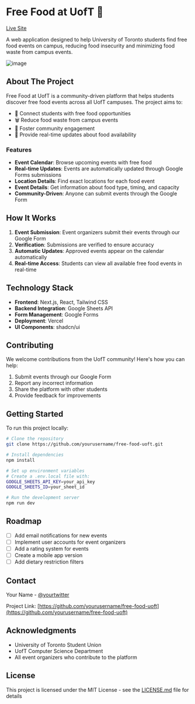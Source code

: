 # Free Food at UofT 🍕

[Live Site](https://freefoodatuoft.vercel.app/)

A web application designed to help University of Toronto students find free food events on campus, reducing food insecurity and minimizing food waste from campus events.

![image](https://github.com/user-attachments/assets/29485866-69a9-40ef-976a-332503835f50)


## About The Project

Free Food at UofT is a community-driven platform that helps students discover free food events across all UofT campuses. The project aims to:

- 🎯 Connect students with free food opportunities
- 🗑️ Reduce food waste from campus events
- 🤝 Foster community engagement
- 📅 Provide real-time updates about food availability

### Features

- **Event Calendar**: Browse upcoming events with free food
- **Real-time Updates**: Events are automatically updated through Google Forms submissions
- **Location Details**: Find exact locations for each food event
- **Event Details**: Get information about food type, timing, and capacity
- **Community-Driven**: Anyone can submit events through the Google Form

## How It Works

1. **Event Submission**: Event organizers submit their events through our Google Form
2. **Verification**: Submissions are verified to ensure accuracy
3. **Automatic Updates**: Approved events appear on the calendar automatically
4. **Real-time Access**: Students can view all available free food events in real-time

## Technology Stack

- **Frontend**: Next.js, React, Tailwind CSS
- **Backend Integration**: Google Sheets API
- **Form Management**: Google Forms
- **Deployment**: Vercel
- **UI Components**: shadcn/ui

## Contributing

We welcome contributions from the UofT community! Here's how you can help:

1. Submit events through our Google Form
2. Report any incorrect information
3. Share the platform with other students
4. Provide feedback for improvements

## Getting Started

To run this project locally:

```bash
# Clone the repository
git clone https://github.com/yourusername/free-food-uoft.git

# Install dependencies
npm install

# Set up environment variables
# Create a .env.local file with:
GOOGLE_SHEETS_API_KEY=your_api_key
GOOGLE_SHEETS_ID=your_sheet_id

# Run the development server
npm run dev
```

## Roadmap

- [ ] Add email notifications for new events
- [ ] Implement user accounts for event organizers
- [ ] Add a rating system for events
- [ ] Create a mobile app version
- [ ] Add dietary restriction filters

## Contact

Your Name - [@yourtwitter](https://twitter.com/yourtwitter)

Project Link: [https://github.com/yourusername/free-food-uoft](https://github.com/yourusername/free-food-uoft)

## Acknowledgments

- University of Toronto Student Union
- UofT Computer Science Department
- All event organizers who contribute to the platform

## License

This project is licensed under the MIT License - see the [LICENSE.md](LICENSE.md) file for details
